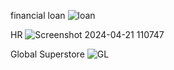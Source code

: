 financial loan
![loan](https://github.com/maxmanishcosta/Excel-Project-/assets/64778172/c5b5d24b-1d7d-42a6-aa81-bc7550280d1c)

HR
![Screenshot 2024-04-21 110747](https://github.com/maxmanishcosta/Excel-Project-/assets/64778172/893c8fe3-0258-4670-941b-c44f59d7a318)

Global Superstore
![GL](https://github.com/maxmanishcosta/Excel-Project-/assets/64778172/63de9f20-8f63-4aef-937d-ff72e64cbac2)
